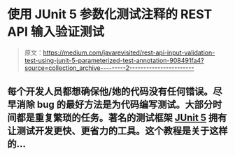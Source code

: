 # 使用 JUnit 5 参数化测试注释的 REST API 输入验证测试

> 原文：<https://medium.com/javarevisited/rest-api-input-validation-test-using-junit-5-parameterized-test-annotation-908491fa4?source=collection_archive---------2----------------------->

## 每个开发人员都想确保他/她的代码没有任何错误。尽早消除 bug 的最好方法是为代码编写测试。大部分时间都是重复繁琐的任务。著名的测试框架 [JUnit 5](/javarevisited/5-courses-to-learn-junit-and-mockito-in-2019-best-of-lot-f217d8b93688) 拥有让测试开发更快、更省力的工具。这个教程是关于这样的…